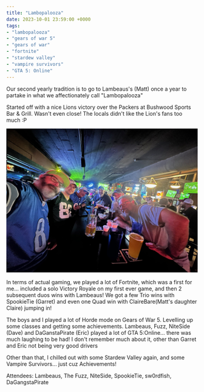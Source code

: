 ```yaml
---
title: "Lambopalooza"
date: 2023-10-01 23:59:00 +0000
tags:
- "lambopalooza"
- "gears of war 5"
- "gears of war"
- "fortnite"
- "stardew valley"
- "vampire survivors"
- "GTA 5: Online"
---
```

Our second yearly tradition is to go to Lambeaus's (Matt) once a year to partake in what we affectionately call "Lambopalooza"

Started off with a nice Lions victory over the Packers at Bushwood Sports Bar & Grill. Wasn't even close! The locals didn't like the Lion's fans too much :P 

![image](pack-lions.jpeg)

In terms of actual gaming, we played a lot of Fortnite, which was a first for me... included a solo Victory Royale on my first ever game, and then 2 subsequent duos wins with Lambeaus! We got a few Trio wins with SpookieTie (Garret) and even one Quad win with ClaireBare(Matt's daughter Claire) jumping in!

The boys and I played a lot of Horde mode on Gears of War 5.  Levelling up some classes and getting some achievements.  Lambeaus, Fuzz, NiteSide (Dave) and DaGanstaPirate (Eric) played a lot of GTA 5:Online... there was much laughing to be had!  I don't remember much about it, other than Garret and Eric not being very good drivers

Other than that, I chilled out with some Stardew Valley again, and some Vampire Survivors... just cuz Achievements!

Attendees: Lambeaus, The Fuzz, NiteSide, SpookieTie, sw0rdfish, DaGangstaPirate